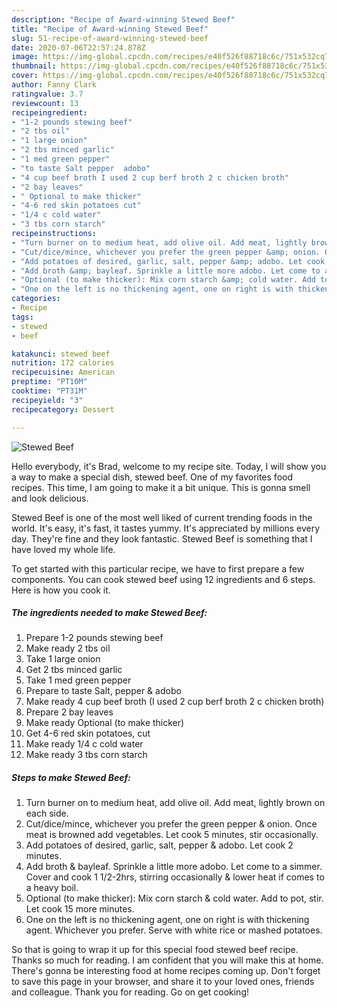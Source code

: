 ```yaml
---
description: "Recipe of Award-winning Stewed Beef"
title: "Recipe of Award-winning Stewed Beef"
slug: 51-recipe-of-award-winning-stewed-beef
date: 2020-07-06T22:57:24.878Z
image: https://img-global.cpcdn.com/recipes/e40f526f88718c6c/751x532cq70/stewed-beef-recipe-main-photo.jpg
thumbnail: https://img-global.cpcdn.com/recipes/e40f526f88718c6c/751x532cq70/stewed-beef-recipe-main-photo.jpg
cover: https://img-global.cpcdn.com/recipes/e40f526f88718c6c/751x532cq70/stewed-beef-recipe-main-photo.jpg
author: Fanny Clark
ratingvalue: 3.7
reviewcount: 13
recipeingredient:
- "1-2 pounds stewing beef"
- "2 tbs oil"
- "1 large onion"
- "2 tbs minced garlic"
- "1 med green pepper"
- "to taste Salt pepper  adobo"
- "4 cup beef broth I used 2 cup berf broth 2 c chicken broth"
- "2 bay leaves"
- " Optional to make thicker"
- "4-6 red skin potatoes cut"
- "1/4 c cold water"
- "3 tbs corn starch"
recipeinstructions:
- "Turn burner on to medium heat, add olive oil. Add meat, lightly brown on each side."
- "Cut/dice/mince, whichever you prefer the green pepper &amp; onion. Once meat is browned add vegetables. Let cook 5 minutes, stir occasionally."
- "Add potatoes of desired, garlic, salt, pepper &amp; adobo. Let cook 2 minutes."
- "Add broth &amp; bayleaf. Sprinkle a little more adobo. Let come to a simmer. Cover and cook 1 1/2-2hrs, stirring occasionally &amp; lower heat if comes to a heavy boil."
- "Optional (to make thicker): Mix corn starch &amp; cold water. Add to pot, stir. Let cook 15 more minutes."
- "One on the left is no thickening agent, one on right is with thickening agent. Whichever you prefer. Serve with white rice or mashed potatoes."
categories:
- Recipe
tags:
- stewed
- beef

katakunci: stewed beef 
nutrition: 172 calories
recipecuisine: American
preptime: "PT10M"
cooktime: "PT31M"
recipeyield: "3"
recipecategory: Dessert

---
```



![Stewed Beef](https://img-global.cpcdn.com/recipes/e40f526f88718c6c/751x532cq70/stewed-beef-recipe-main-photo.jpg)

Hello everybody, it's Brad, welcome to my recipe site. Today, I will show you a way to make a special dish, stewed beef. One of my favorites food recipes. This time, I am going to make it a bit unique. This is gonna smell and look delicious.

Stewed Beef is one of the most well liked of current trending foods in the world. It's easy, it's fast, it tastes yummy. It's appreciated by millions every day. They're fine and they look fantastic. Stewed Beef is something that I have loved my whole life.




To get started with this particular recipe, we have to first prepare a few components. You can cook stewed beef using 12 ingredients and 6 steps. Here is how you cook it.

<!--inarticleads1-->

##### The ingredients needed to make Stewed Beef:

1. Prepare 1-2 pounds stewing beef
1. Make ready 2 tbs oil
1. Take 1 large onion
1. Get 2 tbs minced garlic
1. Take 1 med green pepper
1. Prepare to taste Salt, pepper &amp; adobo
1. Make ready 4 cup beef broth (I used 2 cup berf broth 2 c chicken broth)
1. Prepare 2 bay leaves
1. Make ready  Optional (to make thicker)
1. Get 4-6 red skin potatoes, cut
1. Make ready 1/4 c cold water
1. Make ready 3 tbs corn starch




<!--inarticleads2-->

##### Steps to make Stewed Beef:

1. Turn burner on to medium heat, add olive oil. Add meat, lightly brown on each side.
1. Cut/dice/mince, whichever you prefer the green pepper &amp; onion. Once meat is browned add vegetables. Let cook 5 minutes, stir occasionally.
1. Add potatoes of desired, garlic, salt, pepper &amp; adobo. Let cook 2 minutes.
1. Add broth &amp; bayleaf. Sprinkle a little more adobo. Let come to a simmer. Cover and cook 1 1/2-2hrs, stirring occasionally &amp; lower heat if comes to a heavy boil.
1. Optional (to make thicker): Mix corn starch &amp; cold water. Add to pot, stir. Let cook 15 more minutes.
1. One on the left is no thickening agent, one on right is with thickening agent. Whichever you prefer. Serve with white rice or mashed potatoes.




So that is going to wrap it up for this special food stewed beef recipe. Thanks so much for reading. I am confident that you will make this at home. There's gonna be interesting food at home recipes coming up. Don't forget to save this page in your browser, and share it to your loved ones, friends and colleague. Thank you for reading. Go on get cooking!
